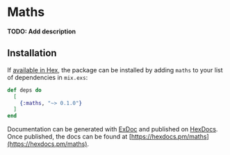 # Maths

**TODO: Add description**

## Installation

If [available in Hex](https://hex.pm/docs/publish), the package can be installed
by adding `maths` to your list of dependencies in `mix.exs`:

```elixir
def deps do
  [
    {:maths, "~> 0.1.0"}
  ]
end
```

Documentation can be generated with [ExDoc](https://github.com/elixir-lang/ex_doc)
and published on [HexDocs](https://hexdocs.pm). Once published, the docs can
be found at [https://hexdocs.pm/maths](https://hexdocs.pm/maths).

